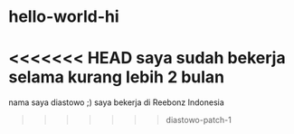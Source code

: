 # hello-world-hi
<<<<<<< HEAD
saya sudah bekerja selama  kurang lebih 2 bulan
=======
nama saya diastowo ;)
saya bekerja di Reebonz Indonesia
>>>>>>> diastowo-patch-1
